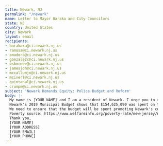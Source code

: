 ```yaml
---
title: Newark, NJ
permalink: "/newark"
name: Letter to Mayor Baraka and City Councilors
state: NJ
country: United States
city: Newark
layout: email
recipients:
- barakara@ci.newark.nj.us
- ramosa@ci.newark.nj.us
- amadora@ci.newark.nj.us
- gonzalezc@ci.newark.nj.us
- osbornee@ci.newark.nj.us
- jamesjoh@ci.newark.nj.us
- mccallumjo@ci.newark.nj.us
- mciverl@ci.newark.nj.us
- quintanal@ci.newark.nj.us
- crumpm@ci.newark.nj.us
subject: 'Newark Demands Equity: Police Budget and Reform'
body: |-
  My name is [YOUR NAME] and I am a resident of Newark. I urge you to redirect money away from the NPD and into social service programs that will benefit public health and our own communities. We also need to ban chokeholds, strangleholds, shooting at moving vehicles, and require police officers to practice de-escalation and comprehensive reporting (8cantwait.org).
  Newark's 2019 Municipal Budget shows that $154,625,090 was spent on the Division of Police. This is by far the largest fraction of the city's budget, which is over double the second largest allocation of funds (Division of Fire's $72,354,451). It's an egregious statistic compared to $9,407,451 spent on the entire Department of Health and Community Wellness, $3,504,842 on the Department of Economic and Housing Development, and just $359,239 to the Division of Cultural Affairs. If this is truly representative of the council’s thoughts on how funds should be allocated in a city in which one in every 3.5 residents live in poverty (see source below), I am ashamed to call Newark my home.
  We need to ensure that the budget will be spent promoting Newark's current residents, rather than arresting, displacing, or incarcerating my neighbors. We don't need a militarized police force. Crime is not random. Crime usually happens when someone has been unable to meet their basic needs through other means. To fight crime we don't need more police officers. We need to create a space in which more mental health service providers, social workers, victim/survivor advocates, religious leaders, neighbors, and friends - all of the people who really make up our community - can look out for one another. I am writing to insist that the upcoming budget hearings for FY 2021 reflect the voices and needs of Newark’s citizens and that changes are made to NPD's policies. Mayor Baraka and city councilors, will you look out for me and our beloved community?
  Poverty source: https://www.welfareinfo.org/poverty-rate/new-jersey/newark#:~:text=The%20poverty%20rate%20in%20Newark%20is%2028.3%25.,line%20in%20the%20last%20year
  Thank you,
  [YOUR NAME]
  [YOUR ADDRESS]
  [YOUR EMAIL]
  [YOUR PHONE]
---
```


